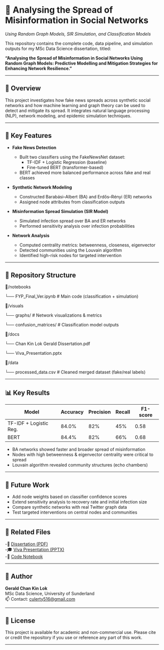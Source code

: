 # 📘 Analysing the Spread of Misinformation in Social Networks  
*Using Random Graph Models, SIR Simulation, and Classification Models*

This repository contains the complete code, data pipeline, and simulation outputs for my MSc Data Science dissertation, titled:

**“Analysing the Spread of Misinformation in Social Networks Using Random Graph Models: Predictive Modelling and Mitigation Strategies for Enhancing Network Resilience.”**

---

## 📌 Overview

This project investigates how fake news spreads across synthetic social networks and how machine learning and graph theory can be used to detect and mitigate its spread. It integrates natural language processing (NLP), network modeling, and epidemic simulation techniques.

---

## 🧠 Key Features

- **Fake News Detection**  
  - Built two classifiers using the FakeNewsNet dataset:
    - TF-IDF + Logistic Regression (baseline)
    - Fine-tuned BERT (transformer-based)
  - BERT achieved more balanced performance across fake and real classes

- **Synthetic Network Modeling**  
  - Constructed Barabási–Albert (BA) and Erdős–Rényi (ER) networks
  - Assigned node attributes from classification outputs

- **Misinformation Spread Simulation (SIR Model)**  
  - Simulated infection spread over BA and ER networks
  - Performed sensitivity analysis over infection probabilities

- **Network Analysis**  
  - Computed centrality metrics: betweenness, closeness, eigenvector
  - Detected communities using the Louvain algorithm
  - Identified high-risk nodes for targeted intervention

---

## 📂 Repository Structure

📁/notebooks

└── FYP_Final_Ver.ipynb # Main code (classification + simulation)

📁/visuals

└── graphs/ # Network visualizations & metrics

└── confusion_matrices/ # Classification model outputs

📁/docs

└── Chan Kin Lok Gerald Dissertation.pdf

└── Viva_Presentation.pptx

📁/data

└── processed_data.csv # Cleaned merged dataset (fake/real labels)


---

## 📊 Key Results

| Model                  | Accuracy | Precision | Recall | F1-score |
|------------------------|----------|-----------|--------|----------|
| TF-IDF + Logistic Reg. | 84.0%    | 82%       | 45%    | 0.58     |
| BERT                   | 84.4%    | 82%       | 66%    | 0.68     |

- BA networks showed faster and broader spread of misinformation  
- Nodes with high betweenness & eigenvector centrality were critical to spread  
- Louvain algorithm revealed community structures (echo chambers)

---

## 📌 Future Work

- Add node weights based on classifier confidence scores  
- Extend sensitivity analysis to recovery rate and initial infection size  
- Compare synthetic networks with real Twitter graph data  
- Test targeted interventions on central nodes and communities

---

## 📎 Related Files

-📘 [Dissertation (PDF)](docs/Chan%20Kin%20Lok%20Gerald%20Dissertation.pdf)  
-🎓 [Viva Presentation (PPTX)](docs/Chan%20Kin%20Lok%20Gerald%20Viva.pptx)  
-🧪 [Code Notebook](notebooks/Chan%20Kin%20Lok%20Gerald%20Dissertation%20Code.ipynb)

---

## 👤 Author

**Gerald Chan Kin Lok**  
MSc Data Science, University of Sunderland  
📫 Contact: culerty516@gmail.com

---

## 📄 License

This project is available for academic and non-commercial use. Please cite or credit the repository if you use or reference any part of this work.

---
